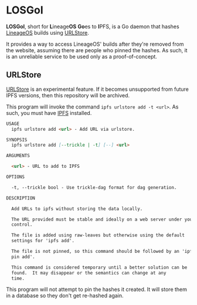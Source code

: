 # LOSGoI

**LOSGoI**, short for **L**ineage**OS** **Go**es to **I**PFS, is a Go daemon that hashes [LineageOS](https://download.lineageos.org/) builds using [URLStore](https://github.com/ipfs/go-ipfs/blob/master/docs/experimental-features.md#ipfs-urlstore).

It provides a way to access LineageOS' builds after they're removed from the website, assuming there are people who pinned the hashes. As such, it is an unreliable service to be used only as a proof-of-concept.

## URLStore

[URLStore](https://github.com/ipfs/go-ipfs/blob/master/docs/experimental-features.md#ipfs-urlstore) is an experimental feature. If it becomes unsupported from future IPFS versions, then this repository will be archived.

This program will invoke the command `ipfs urlstore add -t <url>`. As such, you must have [IPFS](https://github.com/ipfs/go-ipfs) installed.

```markdown
USAGE
  ipfs urlstore add <url> - Add URL via urlstore.

SYNOPSIS
  ipfs urlstore add [--trickle | -t] [--] <url>

ARGUMENTS

  <url> - URL to add to IPFS

OPTIONS

  -t, --trickle bool - Use trickle-dag format for dag generation.

DESCRIPTION

  Add URLs to ipfs without storing the data locally.

  The URL provided must be stable and ideally on a web server under your
  control.

  The file is added using raw-leaves but otherwise using the default
  settings for 'ipfs add'.

  The file is not pinned, so this command should be followed by an 'ipfs
  pin add'.

  This command is considered temporary until a better solution can be
  found.  It may disappear or the semantics can change at any
  time.
```

This program will not attempt to pin the hashes it created. It will store them in a database so they don't get re-hashed again.
